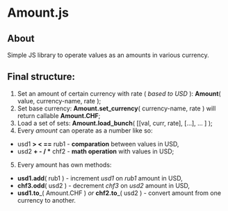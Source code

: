 # Amount.js
## About
Simple JS library to operate values as an amounts in various currency.

## Final structure:
1. Set an amount of certain currency with rate ( *based to USD* ): __Amount__( value, currency-name, rate );
2. Set base currency: __Amount.set_currency__( currency-name, rate ) will return callable **Amount.CHF**;
3. Load a set of sets: __Amount.load_bunch__( [[val, curr, rate], […], … ] );
4. Every _amount_ can operate as a number like so: 

* usd1 __> < ==__ rub1 - **comparation** between values in USD, 
* usd2 __+ - / *__ chf2 - **math operation** with values in USD;
5. Every amount has own methods: 

* __usd1.add__( rub1 ) - increment *usd1* on *rub1* amount in USD, 
* __chf3.odd__( usd2 ) - decrement *chf3* on *usd2* amount in USD, 
* __usd1.to___( Amount.CHF ) _or_ __chf2.to___( usd2 ) - convert amount from one currency to another.